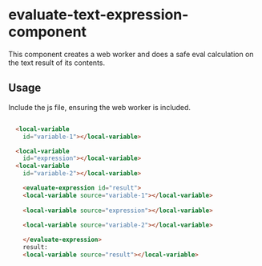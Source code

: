 # evaluate-text-expression-component
This component creates a web worker and does a safe eval calculation on the text result of its contents. 

## Usage

Include the js file, ensuring the web worker is included. 

```HTML

  <local-variable 
    id="variable-1"></local-variable>

  <local-variable 
    id="expression"></local-variable>
  <local-variable 
    id="variable-2"></local-variable>

    <evaluate-expression id="result">
    <local-variable source="variable-1"></local-variable>
    
    <local-variable source="expression"></local-variable>
  
    <local-variable source="variable-2"></local-variable>

    </evaluate-expression>
    result:
    <local-variable source="result"></local-variable>

```

